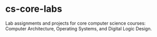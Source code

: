# cs-core-labs
Lab assignments and projects for core computer science courses: Computer Architecture, Operating Systems, and Digital Logic Design.
